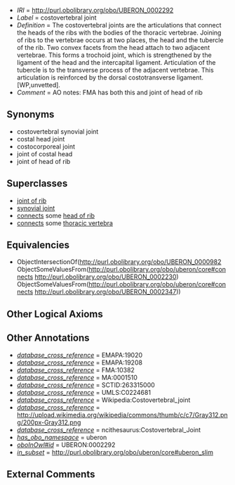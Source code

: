  * *IRI* = http://purl.obolibrary.org/obo/UBERON_0002292
 * *Label* = costovertebral joint
 * *Definition* = The costovertebral joints are the articulations that connect the heads of the ribs with the bodies of the thoracic vertebrae. Joining of ribs to the vertebrae occurs at two places, the head and the tubercle of the rib. Two convex facets from the head attach to two adjacent vertebrae. This forms a trochoid joint, which is strengthened by the ligament of the head and the intercapital ligament. Articulation of the tubercle is to the transverse process of the adjacent vertebrae. This articulation is reinforced by the dorsal costotransverse ligament. [WP,unvetted].
 * *Comment* = AO notes: FMA has both this and joint of head of rib

## Synonyms

 * costovertebral synovial joint
 * costal head joint
 * costocorporeal joint
 * joint of costal head
 * joint of head of rib

## Superclasses

 * [joint of rib](../../UBERON/01/UBERON_0002001.md)
 * [synovial joint](../../UBERON/17/UBERON_0002217.md)
 * [connects](../../ts/core#connects.md) some [head of rib](../../UBERON/30/UBERON_0002230.md)
 * [connects](../../ts/core#connects.md) some [thoracic vertebra](../../UBERON/47/UBERON_0002347.md)

## Equivalencies

 * ObjectIntersectionOf(<http://purl.obolibrary.org/obo/UBERON_0000982> ObjectSomeValuesFrom(<http://purl.obolibrary.org/obo/uberon/core#connects> <http://purl.obolibrary.org/obo/UBERON_0002230>) ObjectSomeValuesFrom(<http://purl.obolibrary.org/obo/uberon/core#connects> <http://purl.obolibrary.org/obo/UBERON_0002347>))

## Other Logical Axioms


## Other Annotations

 * *[database_cross_reference](../../ef/oboInOwl#hasDbXref.md)* = EMAPA:19020
 * *[database_cross_reference](../../ef/oboInOwl#hasDbXref.md)* = EMAPA:19208
 * *[database_cross_reference](../../ef/oboInOwl#hasDbXref.md)* = FMA:10382
 * *[database_cross_reference](../../ef/oboInOwl#hasDbXref.md)* = MA:0001510
 * *[database_cross_reference](../../ef/oboInOwl#hasDbXref.md)* = SCTID:263315000
 * *[database_cross_reference](../../ef/oboInOwl#hasDbXref.md)* = UMLS:C0224681
 * *[database_cross_reference](../../ef/oboInOwl#hasDbXref.md)* = Wikipedia:Costovertebral_joint
 * *[database_cross_reference](../../ef/oboInOwl#hasDbXref.md)* = http://upload.wikimedia.org/wikipedia/commons/thumb/c/c7/Gray312.png/200px-Gray312.png
 * *[database_cross_reference](../../ef/oboInOwl#hasDbXref.md)* = ncithesaurus:Costovertebral_Joint
 * *[has_obo_namespace](../../ce/oboInOwl#hasOBONamespace.md)* = uberon
 * *[oboInOwl#id](../../id/oboInOwl#id.md)* = UBERON:0002292
 * *[in_subset](../../et/oboInOwl#inSubset.md)* = http://purl.obolibrary.org/obo/uberon/core#uberon_slim

## External Comments

